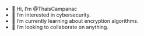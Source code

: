 - 👋 Hi, I’m @ThaisCampanac
- 👀 I’m interested in cybersecurity.
- 🌱 I’m currently learning about encryption algorithms.
- 💞️ I’m looking to collaborate on anything.

<!---
ThaisCampanac/ThaisCampanac is a ✨ special ✨ repository because its `README.md` (this file) appears on your GitHub profile.
You can click the Preview link to take a look at your changes.
--->
